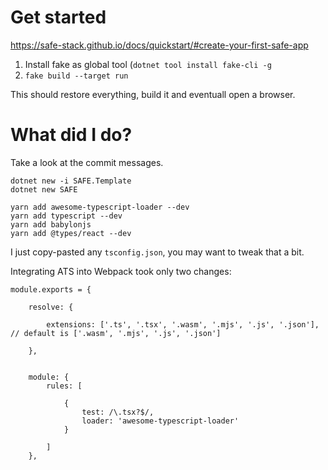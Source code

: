 # Get started

https://safe-stack.github.io/docs/quickstart/#create-your-first-safe-app

1) Install fake as global tool (``dotnet tool install fake-cli -g``
2) ``fake build --target run``

This should restore everything, build it and eventuall open a browser.

# What did I do?

Take a look at the commit messages.

```
dotnet new -i SAFE.Template
dotnet new SAFE

yarn add awesome-typescript-loader --dev
yarn add typescript --dev
yarn add babylonjs
yarn add @types/react --dev
```

I just copy-pasted any ``tsconfig.json``, you may want to tweak that a bit.

Integrating ATS into Webpack took only two changes:


```f#
module.exports = {

    resolve: {
    
        extensions: ['.ts', '.tsx', '.wasm', '.mjs', '.js', '.json'], // default is ['.wasm', '.mjs', '.js', '.json']
        
    },
        
        
    module: {
        rules: [
        
            {
                test: /\.tsx?$/,
                loader: 'awesome-typescript-loader'
            }
            
        ]
    },
```

